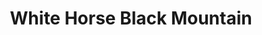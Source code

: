 ---
title: "White Horse Black Mountain"
url: /black-mountain/white-horse-black-mountain/
shop: Dorfladen
---